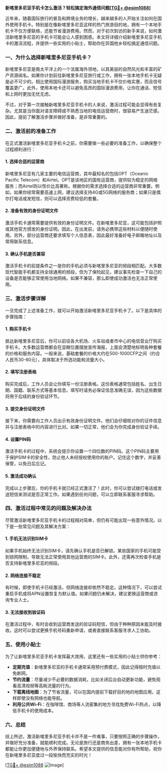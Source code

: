 **新喀里多尼亚手机卡怎么激活？轻松搞定海外通信问题[[TG💪+ @esim1088](https://t.me/s/esim1088)]**

近年来，随着国际旅行的普及和跨境业务的增长，越来越多的人开始关注如何在国外使用手机卡。特别是在像新喀里多尼亚这样的热门旅游目的地，拥有一个本地手机卡不仅方便联络，还能节省漫游费用。然而，对于初次到访的新手来说，如何激活新喀里多尼亚的手机卡可能会让人感到困惑。本文将详细介绍新喀里多尼亚手机卡的激活流程，并提供一些实用的小贴士，帮助你在异国他乡轻松搞定通信问题。

### 一、为什么选择新喀里多尼亚手机卡？

新喀里多尼亚是南太平洋上的一个法属海外领地，以其美丽的自然风光和丰富的矿产资源闻名。如果你计划前往新喀里多尼亚旅行或工作，拥有一张本地手机卡无疑是必不可少的。相比使用国际漫游服务，购买当地手机卡不仅价格实惠，而且信号覆盖更广。此外，使用本地卡还可以避免高昂的国际漫游费用，让你在通话、短信和上网时更加无忧无虑。

不过，对于第一次接触新喀里多尼亚手机卡的人来说，激活过程可能会显得有些复杂。尤其是当你面对语言障碍或不熟悉当地的电信运营商时，很容易产生迷茫感。因此，提前了解激活步骤并做好准备，是非常重要的。

### 二、激活前的准备工作

在正式激活新喀里多尼亚手机卡之前，你需要做一些必要的准备工作，以确保整个过程顺利进行：

#### 1. 选择合适的运营商

新喀里多尼亚有几家主要的电信运营商，其中最知名的包括OPT（Oceanic Pacific Telecom）和Airtel。OPT是该地区的国有运营商，提供较为稳定的网络服务；而Airtel则以性价比高著称。根据你的需求选择合适的运营商非常重要。例如，如果你经常需要高速上网，建议选择支持4G或5G网络的服务商；如果只是偶尔打电话或发短信，则可以选择资费较低的套餐。

#### 2. 准备有效的身份证明文件

激活手机卡通常需要提供有效的身份证明文件。在新喀里多尼亚，这可能包括护照或其他官方颁发的身份证明。因此，在出发前，请务必携带这些材料以便随时使用。另外，部分运营商还要求填写个人信息表，因此最好准备好电子邮箱地址以及常用联系信息。

#### 3. 确认手机是否兼容

激活手机卡的前提条件之一是你的手机必须与新喀里多尼亚的频段相匹配。大多数现代智能手机都支持全球通用的频段，但为了保险起见，建议事先检查一下自己的设备是否能够正常使用当地网络。如果不兼容，那么即使成功激活也无法正常使用。

### 三、激活步骤详解

一旦完成了上述准备工作，就可以开始激活新喀里多尼亚手机卡了。以下是具体的步骤指南：

#### 1. 购买手机卡

抵达新喀里多尼亚后，你可以前往各大机场、火车站或者市中心的电信营业厅购买手机卡。大多数运营商都会在显眼位置摆放宣传海报，上面会清楚地标明各种套餐的价格和服务内容。一般来说，基础套餐的价格大约在500-1000CFP之间（约合人民币30-60元），具体取决于所选功能和流量大小。

#### 2. 填写注册表格

购买完成后，工作人员会让你填写一份注册表格。这份表格通常包括姓名、出生日期、国籍、联系方式等基本信息。填写时请务必保证信息准确无误，因为这些数据将用于后续的身份验证环节。

#### 3. 提交身份证明文件

接下来，你需要向工作人员出示有效身份证明文件。他们会仔细核对你的证件信息并与注册表格中的内容进行比对。如果一切正常，他们会为你完成身份验证手续。

#### 4. 设置PIN码

激活手机卡的过程中，系统会提示你设置一个四位数的PIN码。这个PIN码主要用于保护SIM卡的安全性，防止他人未经授权使用你的账户。记住这个数字，并妥善保管，以免日后忘记。

#### 5. 激活成功确认

完成以上步骤后，你的手机卡就已经正式激活了！此时，你可以尝试拨打电话或发送短信来测试是否正常工作。如果遇到任何问题，可以立即联系客服寻求帮助。

### 四、激活过程中常见的问题及解决办法

尽管激活新喀里多尼亚手机卡的过程相对简单，但仍有可能出现一些意外情况。以下是一些常见问题及其解决方案：

#### 1. 手机无法识别SIM卡

如果手机始终无法识别SIM卡，请先确认手机是否已解锁。某些国家的手机可能受到锁网限制，导致无法正常使用其他运营商的SIM卡。此外，还需再次检查手机是否支持新喀里多尼亚的频段。

#### 2. 网络连接不稳定

有时候，即使手机卡已经激活，但网络连接却依然不稳定。这种情况下，可以尝试重启手机或将APN设置恢复为默认值。如果问题仍未解决，建议更换运营商或咨询专业人士。

#### 3. 无法接收到验证码

在激活过程中，有时会收到运营商发送的验证码短信，但由于种种原因未能及时接收。这时可以尝试更换手机号码重新申请，或者直接联系客服寻求人工协助。

### 五、使用小贴士

为了让新喀里多尼亚手机卡发挥最大效用，这里还有一些实用的小贴士供你参考：

- **定期充值**：新喀里多尼亚的手机卡通常采用预付费模式，因此记得按时充值以免断网。
- **节约流量**：尽量减少不必要的数据消耗，比如关闭后台自动更新功能，避免观看高清视频等高耗流量的行为。
- **下载离线地图**：为了节省流量，可以在国内提前下载好目的地的地图应用，这样即使没有网络也能导航。
- **利用公共Wi-Fi**：在咖啡馆、商场等人流密集的地方寻找免费Wi-Fi热点，以降低手机卡的使用成本。

### 六、总结

综上所述，激活新喀里多尼亚手机卡并不是一件难事，只要按照正确的步骤操作，并做好充分准备，就能顺利完成。无论是旅行还是商务出差，拥有一张本地手机卡都能让你更加便捷地与外界保持联系。希望本文提供的信息能对你有所帮助，祝你在新喀里多尼亚度过一段愉快而充实的时光！

[[TG💪+ @esim1088](https://t.me/s/esim1088) ![Image](https://i.postimg.cc/4NQfJmqS/Snipaste-2025-05-13-00-14-12.png)]